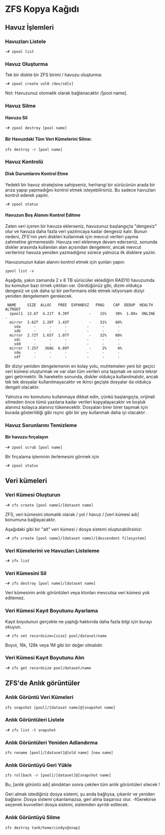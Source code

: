 # ZFS Kopya Kağıdı

## Havuz İşlemleri

### Havuzları Listele

```
~# zpool list
```

### Havuz Oluşturma

Tek bir diskte bir ZFS birimi / havuzu oluşturma:

```
~# zpool create vol0 /dev/sd[x]
```

Not: Havuzunuz otomatik olarak bağlanacaktır /\[pool name].

### Havuz Silme

#### Havuzu Sil

```
~# zpool destroy [pool name]
```

#### Bir Havuzdaki Tüm Veri Kümelerini Silme:

```
zfs destroy -r [pool name]
```

### Havuz Kontrolü

#### Disk Durumlarını Kontrol Etme

Yedekli bir havuz stratejisine sahipseniz, herhangi bir sürücünün arada bir arıza yapıp yapmadığını kontrol etmek isteyebilirsiniz. Bu sadece havuzları kontrol ederek yapılır.

```
~# zpool status
```

#### Havuzun Boş Alanını Kontrol Editme

Zaten veri içeren bir havuza eklerseniz, havuzunuz başlangıçta "dengesiz" olur ve havuza daha fazla veri yazılıncaya kadar dengesiz kalır. Bunun nedeni, ZFS'nin yeni diskleri kullanmak için mevcut verileri yayma zahmetine girmemesidir. Havuza veri eklemeye devam ederseniz, sonunda diskler arasında kullanılan alan açısından dengelenir, ancak mevcut verileriniz havuza yeniden yazmadığınız sürece yalnızca ilk disklere yazılır.

Havuzunuzun kalan alanını kontrol etmek için şunları yapın:

```
zpool list -v
```

Aşağıda, yakın zamanda 2 x 8 TB sürücüler eklediğim RAID10 havuzumda bu komutun bazı örnek çıktıları var. Gördüğünüz gibi, dizim oldukça dengesiz ve çok daha iyi bir performans elde etmek istiyorsam diziyi yeniden dengelemem gerekecek.

```
 NAME     SIZE  ALLOC   FREE  EXPANDSZ   FRAG    CAP  DEDUP  HEALTH  ALTROOT 
  zpool1  13.6T  4.21T  9.39T         -    15%    30%  1.00x  ONLINE  -
  mirror  3.62T  2.20T  1.43T         -    31%    60%
    sda      -      -      -         -      -      -
    sdb      -      -      -         -      -      -
  mirror  2.72T  1.65T  1.07T         -    32%    60%
    sdc      -      -      -         -      -      -
    sdd      -      -      -         -      -      -
  mirror  7.25T   368G  6.89T         -     2%     4%
    sde      -      -      -         -      -      -
    sdf      -      -      -         -      -      -
```

Bir diziyi yeniden dengelemenin en kolay yolu, muhtemelen yeni bir geçici veri kümesi oluşturmak ve var olan tüm verileri ona taşımak ve sonra tekrar geri getirmektir. İlk hareketin sonunda, diskler oldukça kullanılmalıdır, ancak tek tek dosyalar kullanılmayacaktır ve ikinci geçişte dosyalar da oldukça dengeli olacaktır.

Yalnızca mv komutunu kullanmaya dikkat edin, çünkü başlangıçta, orijinali silmeden önce tümü yazılana kadar verileri kopyalayacaktır ve boşluk alanınız kolayca alanınız tükenecektir. Dosyaları birer birer taşımak için burada gösterildiği gibi rsync gibi bir şey kullanmak daha iyi olacaktır .

### Havuz Sorunlarını Temizleme

#### Bir havuzu fırçalayın

```
~# zpool scrub [pool name]
```

Bir fırçalama işleminin ilerlemesini görmek için

```
~# zpool status
```

## Veri kümeleri

### Veri Kümesi Oluşturun

```
~# zfs create [pool name]/[dataset name]
```

ZFS, veri kümesini otomatik olarak / yol / havuz / \[veri kümesi adı] konumuna bağlayacaktır.

Aşağıdaki gibi bir "alt" veri kümesi / dosya sistemi oluşturabilirsiniz:

```
~# zfs create [pool name]/[dataset name]/[descendent filesystem]
```

### Veri Kümelerini ve Havuzları Listeleme

```
~# zfs list
```

### Veri Kümesini Sil

```
~# zfs destroy [pool name]/[dataset name]
```

Veri kümesinin anlık görüntüleri veya klonları mevcutsa veri kümesi yok edilemez.

### Veri Kümesi Kayıt Boyutunu Ayarlama

Kayıt boyutunun gerçekte ne yaptığı hakkında daha fazla bilgi için burayı okuyun.

```
~# zfs set recordsize=[size] pool/dataset/name
```

Boyut, 16k, 128k veya 1M gibi bir değer olmalıdır.

### Veri Kümesi Kayıt Boyutunu Alın

```
~# zfs get recordsize pool/dataset/name
```

## ZFS'de Anlık görüntüler

### Anlık Görüntü Veri Kümeleri

```
zfs snapshot [pool]/[dataset name]@[snapshot name]
```

### Anlık Görüntüleri Listele

```
~# zfs list -t snapshot
```

### Anlık Görüntüleri Yeniden Adlandırma

```
zfs rename [pool]/[dataset]@[old name] [new name]
```

### Anlık Görüntüyü Geri Yükle

```
zfs rollback -r [pool]/[dataset]@[snapshot name]
```

Bu, \[anlık görüntü adı] alındıktan sonra çekilen tüm anlık görüntüleri silecek !

Geri almak istediğiniz dosya sistemi, şu anda bağlıysa, çıkarılır ve yeniden bağlanır. Dosya sistemi çıkarılamazsa, geri alma başarısız olur. -fGerekirse seçenek kuvvetleri dosya sistemi, sistemden ayrıldı edilecek.

### Anlık Görüntüyü Silme

```
zfs destroy tank/home/cindys@snap1
```
